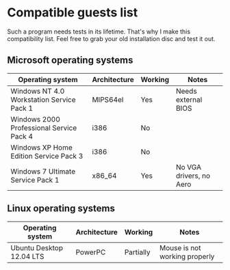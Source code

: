 # Compatible guests list

Such a program needs tests in its lifetime. That's why I make this compatibility list. Feel free to grab your old installation disc and test it out.

## Microsoft operating systems

| Operating system                          | Architecture | Working   | Notes                         |
| ----------------------------------------- | ------------ | --------- | ----------------------------- |
| Windows NT 4.0 Workstation Service Pack 1 | MIPS64el     | Yes       | Needs external BIOS           |
| Windows 2000 Professional Service Pack 4  | i386         | No        |                               |
| Windows XP Home Edition Service Pack 3    | i386         | No        |                               |
| Windows 7 Ultimate Service Pack 1         | x86_64       | Yes       | No VGA drivers, no Aero       |

## Linux operating systems

| Operating system                          | Architecture | Working   | Notes                         |
| ----------------------------------------- | ------------ | --------- | ----------------------------- |
| Ubuntu Desktop 12.04 LTS                  | PowerPC      | Partially | Mouse is not working properly |
